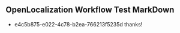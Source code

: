 ## OpenLocalization Workflow Test MarkDown
* e4c5b875-e022-4c78-b2ea-766213f5235d thanks!

<!--HONumber=Jul16_HO2-->


